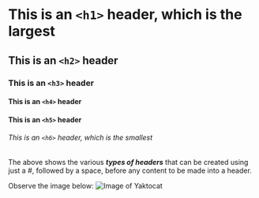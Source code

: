 # This is an `<h1>` header, which is the largest

## This is an `<h2>` header

### This is an `<h3>` header

#### This is an `<h4>` header

#### This is an `<h5>` header

###### This is an `<h6>` header, which is the smallest

The above shows the various **_types of headers_** that can be created using just a #, followed by a space, before any content to be made into a header.

Observe the image below: 
![Image of Yaktocat](https://octodex.github.com/images/yaktocat.png)
